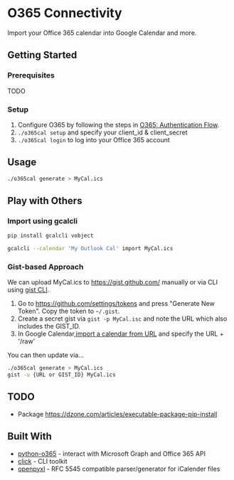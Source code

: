 # O365 Connectivity

Import your Office 365 calendar into Google Calendar and more.

## Getting Started

### Prerequisites

TODO

### Setup

1. Configure O365 by following the steps in [O365: Authentication Flow](https://github.com/O365/python-o365#authentication-flow).
2. `./o365cal setup` and specify your client_id & client_secret
3. `./o365cal login` to log into your Office 365 account

## Usage

```bash
./o365cal generate > MyCal.ics
```

## Play with Others

### Import using gcalcli

```bash
pip install gcalcli vobject
```

```bash
gcalcli --calendar 'My Outlook Cal' import MyCal.ics
```

### Gist-based Approach

We can upload MyCal.ics to <https://gist.github.com/> manually or via CLI using [gist CLI](https://github.com/defunkt/gist).

1. Go to <https://github.com/settings/tokens> and press "Generate New Token". Copy the token to `~/.gist`.
2. Create a secret gist via `gist -p MyCal.isc` and note the URL which also includes the GIST_ID.
3. In Google Calendar,[import a calendar from URL](https://calendar.google.com/calendar/r/settings/addbyurl) and specify the URL + '/raw'

You can then update via...

```bash
./o365cal generate > MyCal.ics
gist -u {URL or GIST_ID} MyCal.ics
```

## TODO

- Package <https://dzone.com/articles/executable-package-pip-install>


## Built With

- [python-o365](https://github.com/O365/python-o365) - interact with Microsoft Graph and Office 365 API
- [click](https://github.com/pallets/click/) - CLI toolkit
- [openpyxl](https://github.com/collective/icalendar) - RFC 5545 compatible parser/generator for iCalender files

